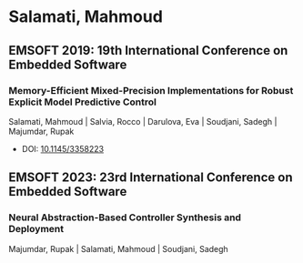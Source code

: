 # Salamati, Mahmoud

## EMSOFT 2019: 19th International Conference on Embedded Software

### Memory-Efficient Mixed-Precision Implementations for Robust Explicit Model Predictive Control
Salamati, Mahmoud | Salvia, Rocco | Darulova, Eva | Soudjani, Sadegh | Majumdar, Rupak
* DOI: [10.1145/3358223](https://doi.org/10.1145/3358223)

## EMSOFT 2023: 23rd International Conference on Embedded Software

### Neural Abstraction-Based Controller Synthesis and Deployment
Majumdar, Rupak | Salamati, Mahmoud | Soudjani, Sadegh

